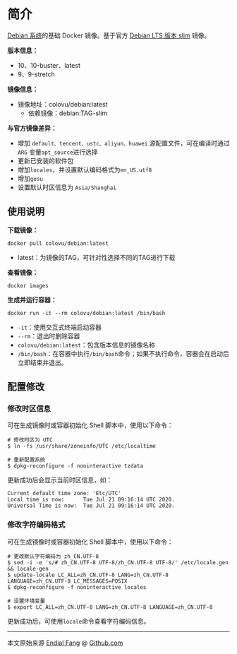 # 简介

[Debian 系统](https://www.debian.org/)的基础 Docker 镜像。基于官方 [Debian LTS 版本 slim](https://hub.docker.com/_/debian) 镜像。

**版本信息：**

- 10、10-buster、latest
- 9、9-stretch

**镜像信息：**

* 镜像地址：colovu/debian:latest
  * 依赖镜像：debian:TAG-slim

**与官方镜像差异：**

- 增加 `default、tencent、ustc、aliyun、huawei` 源配置文件，可在编译时通过 `ARG` 变量`apt_source`进行选择
- 更新已安装的软件包
- 增加`locales`，并设置默认编码格式为`en_US.utf8`
- 增加`gosu`
- 设置默认时区信息为 `Asia/Shanghai`



## 使用说明

**下载镜像：**

```shell
docker pull colovu/debian:latest
```

- latest：为镜像的TAG，可针对性选择不同的TAG进行下载

**查看镜像：**

```shell
docker images
```

**生成并运行容器：**

```shell
docker run -it --rm colovu/debian:latest /bin/bash
```

- `-it`：使用交互式终端启动容器
- `--rm`：退出时删除容器
- `colovu/debian:latest`：包含版本信息的镜像名称
- `/bin/bash`：在容器中执行`/bin/bash`命令；如果不执行命令，容器会在启动后立即结束并退出。



## 配置修改

### 修改时区信息

可在生成镜像时或容器初始化 Shell 脚本中，使用以下命令：

```shell
# 修改时区为 UTC
$ ln -fs /usr/share/zoneinfo/UTC /etc/localtime

# 重新配置系统
$ dpkg-reconfigure -f noninteractive tzdata
```

更新成功后会显示当前时区信息，如：

```shell
Current default time zone: 'Etc/UTC'
Local time is now:      Tue Jul 21 09:16:14 UTC 2020.
Universal Time is now:  Tue Jul 21 09:16:14 UTC 2020.
```



### 修改字符编码格式

可在生成镜像时或容器初始化 Shell 脚本中，使用以下命令：

``` shell
# 更改默认字符编码为 zh_CN.UTF-8
$ sed -i -e 's/# zh_CN.UTF-8 UTF-8/zh_CN.UTF-8 UTF-8/' /etc/locale.gen && locale-gen
$ update-locale LC_ALL=zh_CN.UTF-8 LANG=zh_CN.UTF-8 LANGUAGE=zh_CN.UTF-8 LC_MESSAGES=POSIX
$ dpkg-reconfigure -f noninteractive locales

# 设置环境变量
$ export LC_ALL=zh_CN.UTF-8 LANG=zh_CN.UTF-8 LANGUAGE=zh_CN.UTF-8
```

更新成功后，可使用`locale`命令查看字符编码信息。



----

本文原始来源 [Endial Fang](https://github.com/colovu) @ [Github.com](https://github.com)


